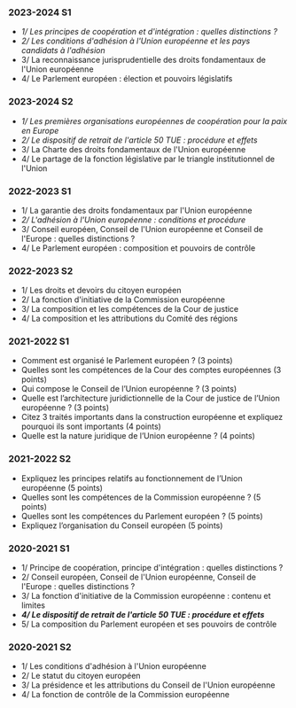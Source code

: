 ### 2023-2024 S1
- *1/ Les principes de coopération et d'intégration : quelles distinctions ?*
- *2/ Les conditions d'adhésion à l'Union européenne et les pays candidats à l'adhésion*
- 3/ La reconnaissance jurisprudentielle des droits fondamentaux de l'Union européenne
- 4/ Le Parlement européen : élection et pouvoirs législatifs
### 2023-2024 S2
- *1/ Les premières organisations européennes de coopération pour la paix en Europe*
- *2/ Le dispositif de retrait de l'article 50 TUE : procédure et effets*
- 3/ La Charte des droits fondamentaux de l'Union européenne
- 4/ Le partage de la fonction législative par le triangle institutionnel de l'Union
### 2022-2023 S1
- 1/ La garantie des droits fondamentaux par l'Union européenne
- *2/ L'adhésion à l'Union européenne : conditions et procédure*
- 3/ Conseil européen, Conseil de l'Union européenne et Conseil de l'Europe : quelles distinctions ?
- 4/ Le Parlement européen : composition et pouvoirs de contrôle
### 2022-2023 S2
- 1/ Les droits et devoirs du citoyen européen
- 2/ La fonction d'initiative de la Commission européenne
- 3/ La composition et les compétences de la Cour de justice
- 4/ La composition et les attributions du Comité des régions
### 2021-2022 S1
- Comment est organisé le Parlement européen ? (3 points)
- Quelles sont les compétences de la Cour des comptes européennes (3 points)
- Qui compose le Conseil de l’Union européenne ? (3 points)
- Quelle est l’architecture juridictionnelle de la Cour de justice de l’Union européenne ? (3 points)
- Citez 3 traités importants dans la construction européenne et expliquez pourquoi ils sont importants (4 points)
- Quelle est la nature juridique de l’Union européenne ? (4 points)
### 2021-2022 S2
- Expliquez les principes relatifs au fonctionnement de l’Union européenne (5 points)
- Quelles sont les compétences de la Commission européenne ? (5 points)
- Quelles sont les compétences du Parlement européen ? (5 points)
- Expliquez l’organisation du Conseil européen (5 points)
### 2020-2021 S1
- 1/ Principe de coopération, principe d'intégration : quelles distinctions ?
- 2/ Conseil européen, Conseil de l'Union européenne, Conseil de l'Europe : quelles distinctions ?
- 3/ La fonction d'initiative de la Commission européenne : contenu et limites
- ***4/ Le dispositif de retrait de l'article 50 TUE : procédure et effets***
- 5/ La composition du Parlement européen et ses pouvoirs de contrôle
### 2020-2021 S2
- 1/ Les conditions d'adhésion à l'Union européenne
- 2/ Le statut du citoyen européen
- 3/ La présidence et les attributions du Conseil de l'Union européenne
- 4/ La fonction de contrôle de la Commission européenne